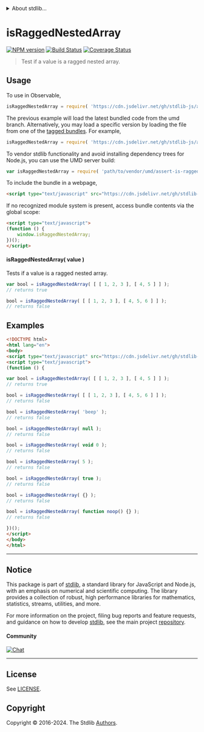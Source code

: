 <!--

@license Apache-2.0

Copyright (c) 2024 The Stdlib Authors.

Licensed under the Apache License, Version 2.0 (the "License");
you may not use this file except in compliance with the License.
You may obtain a copy of the License at

   http://www.apache.org/licenses/LICENSE-2.0

Unless required by applicable law or agreed to in writing, software
distributed under the License is distributed on an "AS IS" BASIS,
WITHOUT WARRANTIES OR CONDITIONS OF ANY KIND, either express or implied.
See the License for the specific language governing permissions and
limitations under the License.

-->


<details>
  <summary>
    About stdlib...
  </summary>
  <p>We believe in a future in which the web is a preferred environment for numerical computation. To help realize this future, we've built stdlib. stdlib is a standard library, with an emphasis on numerical and scientific computation, written in JavaScript (and C) for execution in browsers and in Node.js.</p>
  <p>The library is fully decomposable, being architected in such a way that you can swap out and mix and match APIs and functionality to cater to your exact preferences and use cases.</p>
  <p>When you use stdlib, you can be absolutely certain that you are using the most thorough, rigorous, well-written, studied, documented, tested, measured, and high-quality code out there.</p>
  <p>To join us in bringing numerical computing to the web, get started by checking us out on <a href="https://github.com/stdlib-js/stdlib">GitHub</a>, and please consider <a href="https://opencollective.com/stdlib">financially supporting stdlib</a>. We greatly appreciate your continued support!</p>
</details>

# isRaggedNestedArray

[![NPM version][npm-image]][npm-url] [![Build Status][test-image]][test-url] [![Coverage Status][coverage-image]][coverage-url] <!-- [![dependencies][dependencies-image]][dependencies-url] -->

> Test if a value is a ragged nested array.



<section class="usage">

## Usage

To use in Observable,

```javascript
isRaggedNestedArray = require( 'https://cdn.jsdelivr.net/gh/stdlib-js/assert-is-ragged-nested-array@umd/browser.js' )
```
The previous example will load the latest bundled code from the umd branch. Alternatively, you may load a specific version by loading the file from one of the [tagged bundles](https://github.com/stdlib-js/assert-is-ragged-nested-array/tags). For example,

```javascript
isRaggedNestedArray = require( 'https://cdn.jsdelivr.net/gh/stdlib-js/assert-is-ragged-nested-array@v0.1.1-umd/browser.js' )
```

To vendor stdlib functionality and avoid installing dependency trees for Node.js, you can use the UMD server build:

```javascript
var isRaggedNestedArray = require( 'path/to/vendor/umd/assert-is-ragged-nested-array/index.js' )
```

To include the bundle in a webpage,

```html
<script type="text/javascript" src="https://cdn.jsdelivr.net/gh/stdlib-js/assert-is-ragged-nested-array@umd/browser.js"></script>
```

If no recognized module system is present, access bundle contents via the global scope:

```html
<script type="text/javascript">
(function () {
    window.isRaggedNestedArray;
})();
</script>
```

#### isRaggedNestedArray( value )

Tests if a value is a ragged nested array. 

```javascript
var bool = isRaggedNestedArray( [ [ 1, 2, 3 ], [ 4, 5 ] ] );
// returns true

bool = isRaggedNestedArray( [ [ 1, 2, 3 ], [ 4, 5, 6 ] ] );
// returns false
```

</section>

<!-- /.usage -->

<section class="examples">

## Examples

<!-- eslint-disable no-empty-function, no-restricted-syntax -->

<!-- eslint no-undef: "error" -->

```html
<!DOCTYPE html>
<html lang="en">
<body>
<script type="text/javascript" src="https://cdn.jsdelivr.net/gh/stdlib-js/assert-is-ragged-nested-array@umd/browser.js"></script>
<script type="text/javascript">
(function () {

var bool = isRaggedNestedArray( [ [ 1, 2, 3 ], [ 4, 5 ] ] );
// returns true

bool = isRaggedNestedArray( [ [ 1, 2, 3 ], [ 4, 5, 6 ] ] );
// returns false

bool = isRaggedNestedArray( 'beep' );
// returns false

bool = isRaggedNestedArray( null );
// returns false

bool = isRaggedNestedArray( void 0 );
// returns false

bool = isRaggedNestedArray( 5 );
// returns false

bool = isRaggedNestedArray( true );
// returns false

bool = isRaggedNestedArray( {} );
// returns false

bool = isRaggedNestedArray( function noop() {} );
// returns false

})();
</script>
</body>
</html>
```

</section>

<!-- /.examples -->

<!-- Section for related `stdlib` packages. Do not manually edit this section, as it is automatically populated. -->

<section class="related">

</section>

<!-- /.related -->

<!-- Section for all links. Make sure to keep an empty line after the `section` element and another before the `/section` close. -->


<section class="main-repo" >

* * *

## Notice

This package is part of [stdlib][stdlib], a standard library for JavaScript and Node.js, with an emphasis on numerical and scientific computing. The library provides a collection of robust, high performance libraries for mathematics, statistics, streams, utilities, and more.

For more information on the project, filing bug reports and feature requests, and guidance on how to develop [stdlib][stdlib], see the main project [repository][stdlib].

#### Community

[![Chat][chat-image]][chat-url]

---

## License

See [LICENSE][stdlib-license].


## Copyright

Copyright &copy; 2016-2024. The Stdlib [Authors][stdlib-authors].

</section>

<!-- /.stdlib -->

<!-- Section for all links. Make sure to keep an empty line after the `section` element and another before the `/section` close. -->

<section class="links">

[npm-image]: http://img.shields.io/npm/v/@stdlib/assert-is-ragged-nested-array.svg
[npm-url]: https://npmjs.org/package/@stdlib/assert-is-ragged-nested-array

[test-image]: https://github.com/stdlib-js/assert-is-ragged-nested-array/actions/workflows/test.yml/badge.svg?branch=v0.1.1
[test-url]: https://github.com/stdlib-js/assert-is-ragged-nested-array/actions/workflows/test.yml?query=branch:v0.1.1

[coverage-image]: https://img.shields.io/codecov/c/github/stdlib-js/assert-is-ragged-nested-array/main.svg
[coverage-url]: https://codecov.io/github/stdlib-js/assert-is-ragged-nested-array?branch=main

<!--

[dependencies-image]: https://img.shields.io/david/stdlib-js/assert-is-ragged-nested-array.svg
[dependencies-url]: https://david-dm.org/stdlib-js/assert-is-ragged-nested-array/main

-->

[chat-image]: https://img.shields.io/gitter/room/stdlib-js/stdlib.svg
[chat-url]: https://app.gitter.im/#/room/#stdlib-js_stdlib:gitter.im

[stdlib]: https://github.com/stdlib-js/stdlib

[stdlib-authors]: https://github.com/stdlib-js/stdlib/graphs/contributors

[umd]: https://github.com/umdjs/umd
[es-module]: https://developer.mozilla.org/en-US/docs/Web/JavaScript/Guide/Modules

[deno-url]: https://github.com/stdlib-js/assert-is-ragged-nested-array/tree/deno
[deno-readme]: https://github.com/stdlib-js/assert-is-ragged-nested-array/blob/deno/README.md
[umd-url]: https://github.com/stdlib-js/assert-is-ragged-nested-array/tree/umd
[umd-readme]: https://github.com/stdlib-js/assert-is-ragged-nested-array/blob/umd/README.md
[esm-url]: https://github.com/stdlib-js/assert-is-ragged-nested-array/tree/esm
[esm-readme]: https://github.com/stdlib-js/assert-is-ragged-nested-array/blob/esm/README.md
[branches-url]: https://github.com/stdlib-js/assert-is-ragged-nested-array/blob/main/branches.md

[stdlib-license]: https://raw.githubusercontent.com/stdlib-js/assert-is-ragged-nested-array/main/LICENSE

</section>

<!-- /.links -->
